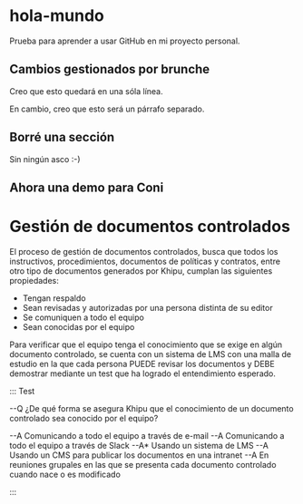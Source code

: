 # hola-mundo
Prueba para aprender a usar GitHub en mi proyecto personal.

## Cambios gestionados por brunche
Creo que esto quedará en
una sóla línea.

En cambio, creo que esto será un párrafo separado.
## Borré una sección
Sin ningún asco :-)

## Ahora una demo para Coni

# Gestión de documentos controlados

El proceso de gestión de documentos controlados, busca que todos los instructivos, procedimientos, documentos de políticas y contratos,
entre otro tipo de documentos generados por Khipu, cumplan las siguientes propiedades:

+ Tengan respaldo
+ Sean revisadas y autorizadas por una persona distinta de su editor
+ Se comuniquen a todo el equipo
+ Sean conocidas por el equipo

Para verificar que el equipo tenga el conocimiento que se exige en algún documento controlado, se cuenta con un sistema de LMS con una malla de estudio en la que cada persona PUEDE revisar los documentos y DEBE demostrar mediante un test que 
ha logrado el entendimiento esperado. 

::: Test

--Q ¿De qué forma se asegura Khipu que el conocimiento de un documento controlado sea conocido por el equipo?

--A Comunicando a todo el equipo a través de e-mail
--A Comunicando a todo el equipo a través de Slack
--A* Usando un sistema de LMS
--A Usando un CMS para publicar los documentos en una intranet
--A En reuniones grupales en las que se presenta cada documento controlado cuando nace o es modificado

:::
